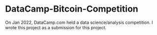 # DataCamp-Bitcoin-Competition
On Jan 2022, DataCamp.com held a data science/analysis competition. I wrote this project as a submission for this project.
